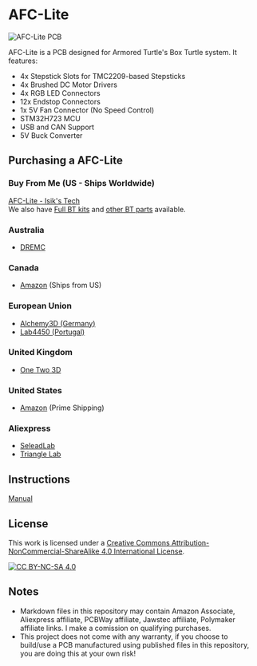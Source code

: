 # AFC-Lite
![AFC-Lite PCB](https://raw.githubusercontent.com/xbst/AFC-Lite/refs/heads/master/Images/PCB.jpg)

AFC-Lite is a PCB designed for Armored Turtle's Box Turtle system. It features:
- 4x Stepstick Slots for TMC2209-based Stepsticks
- 4x Brushed DC Motor Drivers
- 4x RGB LED Connectors
- 12x Endstop Connectors
- 1x 5V Fan Connector (No Speed Control)
- STM32H723 MCU
- USB and CAN Support
- 5V Buck Converter

## Purchasing a AFC-Lite
### Buy From Me (US - Ships Worldwide)
[AFC-Lite - Isik's Tech](https://store.isiks.tech/products/afc-lite) <br>
We also have [Full BT kits](https://store.isiks.tech/products/box-turtle-kit) and [other BT parts](https://store.isiks.tech/collections/box-turtle-parts) available.

### Australia
- [DREMC](https://store.dremc.com.au/products/afc-lite-box-turtle-controller-pcb-by-isiks-tech)
### Canada
- [Amazon](https://www.amazon.ca/dp/B0DMWB52Z3) (Ships from US)
### European Union
- [Alchemy3D (Germany)](https://alchemy3d.de/products/boxed-turtle-afc-lite-controller-pcb)
- [Lab4450 (Portugal)](https://lab4450.com/product/afc-lite-board/)
### United Kingdom
- [One Two 3D](https://www.onetwo3d.co.uk/product/isiks-tech-afc-lite-box-turtle-controller-pcb/)
### United States
- [Amazon](https://www.amazon.com/dp/B0DMWB52Z3?maas=maas_adg_A3C1FA832FBAA5A33374316DF932F9DB_afap_abs&ref_=aa_maas&tag=maas) (Prime Shipping)
### Aliexpress
- [SeleadLab](https://s.click.aliexpress.com/e/_oD9LPyv)
- [Triangle Lab](https://s.click.aliexpress.com/e/_okjq6Id)

## Instructions
[Manual](https://raw.githubusercontent.com/xbst/AFC-Lite/refs/heads/master/Docs/AFC-Lite_Manual.pdf)

## License
This work is licensed under a
[Creative Commons Attribution-NonCommercial-ShareAlike 4.0 International License][cc-by-nc-sa].

[![CC BY-NC-SA 4.0][cc-by-nc-sa-image]][cc-by-nc-sa]

[cc-by-nc-sa]: http://creativecommons.org/licenses/by-nc-sa/4.0/
[cc-by-nc-sa-image]: https://licensebuttons.net/l/by-nc-sa/4.0/88x31.png
[cc-by-nc-sa-shield]: https://img.shields.io/badge/License-CC%20BY--NC--SA%204.0-lightgrey.svg

## Notes
- Markdown files in this repository may contain Amazon Associate, Aliexpress affiliate, PCBWay affiliate, Jawstec affiliate, Polymaker affiliate links. I make a comission on qualifying purchases.
- This project does not come with any warranty, if you choose to build/use a PCB manufactured using published files in this repository, you are doing this at your own risk!
